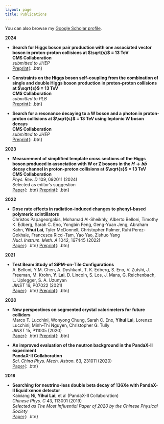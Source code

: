 ```yaml
---
layout: page
title: Publications
---
```


You can also browse my <a href="https://scholar.google.co.in/citations?hl=en&user=F8lLVDkAAAAJ" target="_blank">Google Scholar profile</a>.
<br />

**2024**

- **Search for Higgs boson pair production with one associated vector boson in proton-proton collisions at $\sqrt{s}$ = 13 TeV**  
  **CMS Collaboration**\
  *submitted to JHEP*\
  [Preprint](https://arxiv.org/abs/2404.08462){: .btn}   

- **Constraints on the Higgs boson self-coupling from the combination of single and double Higgs boson production in proton-proton collisions at $\sqrt{s}$ = 13 TeV**  
  **CMS Collaboration**  
  *submitted to PLB*  
  [Preprint](https://arxiv.org/abs/2407.13554){: .btn}

- **Search for a resonance decaying to a W boson and a photon in proton-proton collisions at $\sqrt{s}$ = 13 TeV using leptonic W boson decays**  
  **CMS Collaboration**  
  *submitted to JHEP*  
  [Preprint](https://arxiv.org/abs/2406.05737){: .btn}

**2023**
  
- **Measurement of simplified template cross sections of the Higgs boson produced in association with W or Z bosons in the $H \to b\bar{b}$ decay channel in proton-proton collisions at $\sqrt{s}$ = 13 TeV**  
  **CMS Collaboration**  
  *Phys. Rev. D* 109, 092011 (2024)  
  Selected as editor’s suggestion  
  [Paper](https://doi.org/10.1103/PhysRevD.109.092011){: .btn}
  [Preprint](https://arxiv.org/abs/2312.07562){: .btn}

**2022**

- **Dose rate effects in radiation-induced changes to phenyl-based polymeric scintillators**  
  Christos Papageorgakis, Mohamad Al-Sheikhly, Alberto Belloni, Timothy K. Edberg, Sarah C. Eno, Yongbin Feng, Geng-Yuan Jeng, Abraham Kahn, **Yihui Lai**, Tyler McDonnell, Christopher Palmer, Ruhi Perez-Gokhale, Francesca Ricci-Tam, Yao Yao, Zishuo Yang  
  *Nucl. Instrum. Meth. A* 1042, 167445 (2022)  
  [Paper](https://www.sciencedirect.com/science/article/pii/S0168900222007379?via%3Dihub){: .btn}
  [Preprint](https://arxiv.org/abs/2203.15923){: .btn}

**2021**

- **Test Beam Study of SiPM-on-Tile Configurations**  
  A. Belloni, Y.M. Chen, A. Dyshkant, T. K. Edberg, S. Eno, V. Zutshi, J. Freeman, M. Krohn, **Y. Lai**, D. Lincoln, S. Los, J. Mans, G. Reichenbach, L. Uplegger, S. A. Uzunyan  
  *JINST* 16, P07022 (2021)  
  [Paper](https://iopscience.iop.org/article/10.1088/1748-0221/16/07/P07022){: .btn}
  [Preprint](https://arxiv.org/abs/2102.08499){: .btn}

**2020**

- **New perspectives on segmented crystal calorimeters for future colliders**  
  Marco T. Lucchini, Wonyong Chung, Sarah C. Eno, **Yihui Lai**, Lorenzo Lucchini, Minh-Thi Nguyen, Christopher G. Tully  
  *JINST* 15, P11005 (2020)  
  [Paper](https://iopscience.iop.org/article/10.1088/1748-0221/15/11/P11005){: .btn}
  [Preprint](https://arxiv.org/abs/2008.00338){: .btn}

- **An improved evaluation of the neutron background in the PandaX-II experiment**  
  **PandaX-II Collaboration**  
  *Sci. China Phys. Mech. Astron.* 63, 231011 (2020)  
  [Paper](https://link.springer.com/article/10.1007/s11433-019-9603-9#citeas){: .btn}

**2019**

- **Searching for neutrino-less double beta decay of 136Xe with PandaX-II liquid xenon detector**  
  Kaixiang Ni, **Yihui Lai**, et al (PandaX-II Collaboration)  
  *Chinese Phys. C* 43, 113001 (2019)  
  *Selected as The Most Influential Paper of 2020 by the Chinese Physical Society*  
  [Paper](https://iopscience.iop.org/article/10.1088/1674-1137/43/11/113001){: .btn}
